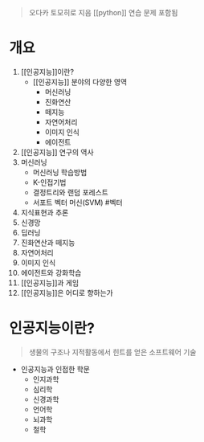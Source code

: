 > 오다카 토모히로 지음
> [[python]] 연습 문제 포함됨 



# 개요
1. [[인공지능]]이란?
	- [[인공지능]] 분야의 다양한 영역 
		- 머신러닝
		- 진화연산
		- 떼지능
		- 자연어처리
		- 이미지 인식
		- 에이전트
2. [[인공지능]] 연구의 역사
3. 머신러닝
	- 머신러닝 학습방법
	- K-인접기법
	- 결정트리와 랜덤 포레스트
	- 서포트 벡터 머신(SVM) #벡터
4. 지식표현과 추론
5. 신경망
6. 딥러닝
7. 진화연산과 떼지능
8. 자연어처리
9. 이미지 인식
10. 에이전트와 강화학습
11. [[인공지능]]과 게임
12. [[인공지능]]은 어디로 향하는가

# 인공지능이란?

> 생물의 구조나 지적활동에서 힌트를 얻은 소프트웨어 기술
- 인공지능과 인접한 학문
	- 인지과학
	- 심리학
	- 신경과학
	- 언어학
	- 뇌과학
	- 철학